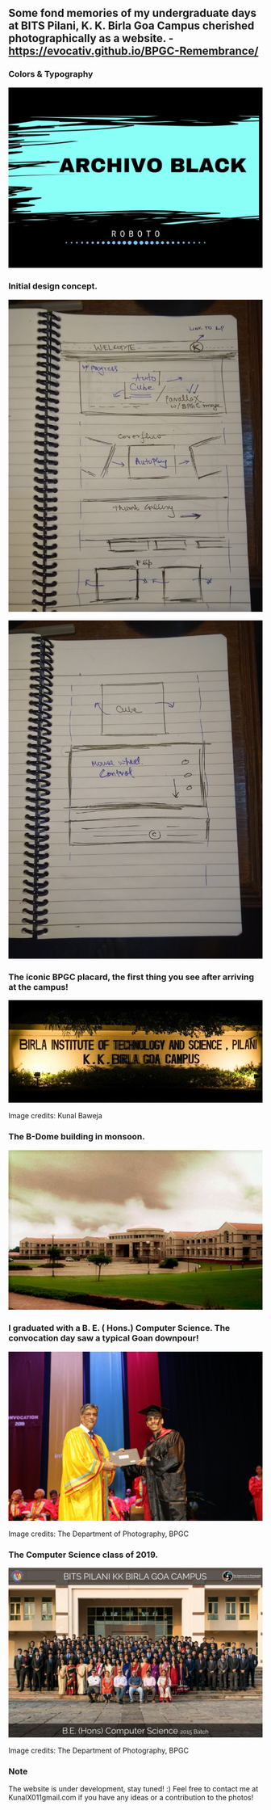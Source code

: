 ## Some fond memories of my undergraduate days at BITS Pilani, K. K. Birla Goa Campus cherished photographically as a website. - https://evocativ.github.io/BPGC-Remembrance/

### Colors & Typography
<p align="center"><img src="screenshots/colors-typo.jpg" /></p>

### Initial design concept.
<p align="center"><img src="screenshots/WF1.jpg" /></p>
<p align="center"><img src="screenshots/WF2.jpg" /></p>


### The iconic BPGC placard, the first thing you see after arriving at the campus!
<p align="center"><img src="screenshots/bits-gate.jpg" /></p>
Image credits: Kunal Baweja

### The B-Dome building in monsoon.
<p align="center"><img src="screenshots/bpgc-background.jpg" /></p>

### I graduated with a B. E. ( Hons.) Computer Science. The convocation day saw a typical Goan downpour!
<p align="center"><img src="screenshots/convo.jpg" /></p>
Image credits: The Department of Photography, BPGC

### The Computer Science class of 2019.
<p align="center"><img src="screenshots/batch-snap.jpg" /></p>
Image credits: The Department of Photography, BPGC

### Note
The website is under development, stay tuned! :)
Feel free to contact me at KunalX011gmail.com if you have any ideas or a contribution to the photos!
